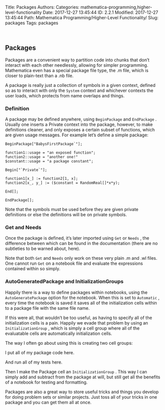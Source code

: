 Title: Packages
Authors: 
Categories: mathematica-programming,higher-level-functionality
Date: 2017-12-27 13:45:44
ID: 2.2.1
Modified: 2017-12-27 13:45:44
Path: Mathematica Programming/Higher-Level Functionality/
Slug: packages
Tags: packages

<a id="packages" style="width:0;height:0;margin:0;padding:0;">&zwnj;</a>

## Packages

Packages are a convenient way to partition code into chunks that don’t interact with each other needlessly, allowing for simpler programming. Mathematica even has a special package file type, the .m file, which is closer to plain-text than a .nb file.

A package is really just a collection of symbols in a given context, defined so as to interact with only the  ```System```  context and whichever contexts the user loads, which protects from name overlaps and things.

### Definition

A package may be defined anywhere, using  ```BeginPackage```  and  ```EndPackage``` . Usually one inserts a Private context into the package, however, to make definitions cleaner, and only exposes a certain subset of functions, which are given usage messages. For example let’s define a simple package:

	BeginPackage["BabysFirstPackage`"];

	function1::usage = "an exposed function";
	function2::usage = "another one!"
	$constant::usage = "a package constant";

	Begin["`Private`"];

	function1[x_] := function2[1, x];
	function2[x_, y_] := ($constant = RandomReal[]*x*y);

	End[];

	EndPackage[];

Note that the symbols must be used before they are given private definitions or else the definitions will be on private symbols.

### Get and Needs

Once the package is defined, it’s later imported using  ```Get```  or  ```Needs``` , the difference between which can be found in the documentation (there are no subtleties to be warned about, here).

Note that both  ```Get```  and  ```Needs```  only work on these very plain .m and .wl files. One cannot run  ```Get```  on a notebook file and evaluate the expressions contained within so simply.

### AutoGeneratedPackage and InitializationGroups

Happily there is a way to define packages within notebooks, using the  ```AutoGeneratePackage```  option for the notebook. When this is set to  ```Automatic``` , every time the notebook is saved it saves all of the initialization cells within to a package file with the same file name.

If this were all, that wouldn’t be too useful, as having to specify all of the initialization cells is a pain. Happily we evade that problem by using an  ```InitializationGroup``` , which is simply a cell group where all of the evaluatable cells are automatically initialization cells.

The way I often go about using this is creating two cell groups:

I put all of my package code here.

And run all of my tests here.

Then I make the Package cell an  ```InitializationGroup``` . This way I can simply add and subtract from the package at will, but still get all the benefits of a notebook for testing and formatting.

Packages are also a great way to store useful tricks and things you develop for doing problem sets or similar projects. Just toss all of your tricks in one package and you can get them all at once.